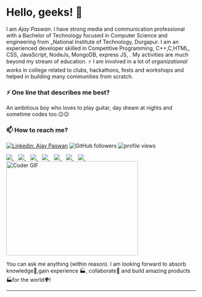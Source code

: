 # Hello, geeks! 👋

I am _Ajay Paswan_. I have strong media and communication professional with a Bachelor of Technology focused in Computer Science and engineering from _National Institute of Technology, Durgapur. I am an experienced developer skilled in Competitive Programming, C++,C,HTML, CSS, JavaScript, NodeJs, MongoDB, express JS, . My activities are much beyond my stream of education. ⚡ I am involved in a lot of *organizational works* in college related to clubs, hackathons, fests and workshops and helped in building many communities from scratch.

### ⚡ One line that describes me best?
An ambitious boy who loves to play guitar, day dream at nights and sometime codes too.😉😉

### 📫 How to reach me?
[![Linkedin: Ajay Paswan](https://img.shields.io/badge/-Ajay-blue?style=flat-square&logo=Linkedin&logoColor=white&link=https://www.linkedin.com/in/ajay-paswan-995214202/)](https://www.linkedin.com/in/ajay-paswan-995214202/)
![GitHub followers](https://img.shields.io/github/followers/codewithajaypaswan?label=Follow&style=social)
<img alt = "profile views" src="https://komarev.com/ghpvc/?username=codewithajaypaswan&color=brightgreen">  

<a href="https://leetcode.com/super_cool123/">
  <img src="https://img.shields.io/badge/-LeetCode-FFA116?style=for-the-badge&logo=LeetCode&logoColor=black" />
</a>&nbsp;&nbsp;
<a href="ajaypaswan001@gmail.com">
  <img src="https://img.shields.io/badge/Gmail-D14836?style=for-the-badge&logo=gmail&logoColor=white" />
</a>&nbsp;&nbsp;
<a href="https://www.codechef.com/users/paswan001">
  <img src="https://img.shields.io/badge/-CodeChef-5B4638?style=for-the-badge&logo=CodeChef&logoColor=white" />
</a>&nbsp;&nbsp;
<a href="https://www.facebook.com/ajay.paswan.754918/">
  <img src="https://img.shields.io/badge/Facebook-1877F2?style=for-the-badge&logo=facebook&logoColor=white" />        
</a>&nbsp;&nbsp;
<a href="https://www.instagram.com/ajaypaswan001/">
  <img src="https://img.shields.io/badge/Instagram-E4405F?style=for-the-badge&logo=instagram&logoColor=white" />        
</a>&nbsp;&nbsp;
<a href="https://www.hackerearth.com/@ajaypaswan001ap">
  <img src="https://img.shields.io/badge/HackerEarth-%232C3454.svg?&style=for-the-badge&logo=HackerEarth&logoColor=Blue" />        
</a>&nbsp;&nbsp;
<a href="https://www.hackerrank.com/paswan001">
  <img src="https://img.shields.io/badge/-Hackerrank-2EC866?style=for-the-badge&logo=HackerRank&logoColor=white" />        
</a>&nbsp;&nbsp;
<img alt="Coder GIF" height=250 width=350 src="https://cdn.dribbble.com/users/730703/screenshots/6581243/avento.gif" />


You can ask me anything (within reason). I am looking forward to absorb knowledge🧠,gain experience 🏭, collaborate🤝 and build amazing products 🏭for the world🌍!


***

